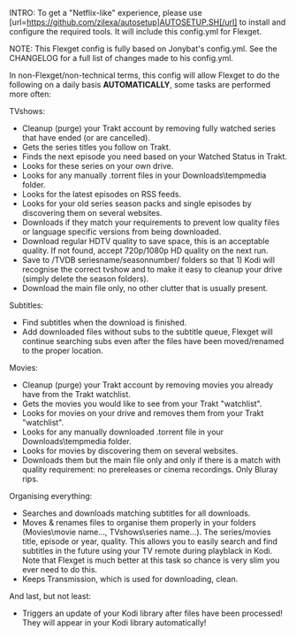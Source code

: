 INTRO:
To get a "Netflix-like" experience, please use [url=https://github.com/zilexa/autosetup]AUTOSETUP.SH[/url] to install and configure the required tools. It will include this config.yml for Flexget. 

NOTE:
This Flexget config is fully based on Jonybat's config.yml. See the CHANGELOG for a full list of changes made to his config.yml. 

In non-Flexget/non-technical terms, this config will allow Flexget to do the following on a daily basis **AUTOMATICALLY**, some tasks are performed more often:

TVshows:
- Cleanup (purge) your Trakt account by removing fully watched series that have ended (or are cancelled).
- Gets the series titles you follow on Trakt.
- Finds the next episode you need based on your Watched Status in Trakt.
- Looks for these series on your own drive. 
- Looks for any manually .torrent files in your Downloads\tempmedia folder.
- Looks for the latest episodes on RSS feeds.
- Looks for your old series season packs and single episodes by discovering them on several websites.
- Downloads if they match your requirements to prevent low quality files or language specific versions from being downloaded. 
- Download regular HDTV quality to save space, this is an acceptable quality. If not found, accept 720p/1080p HD quality on the next run.
- Save to /TVDB seriesname/seasonnumber/ folders so that 1) Kodi will recognise the correct tvshow and to make it easy to cleanup your drive (simply delete the season folders). 
- Download the main file only, no other clutter that is usually present. 

Subtitles:
- Find subtitles when the download is finished.
- Add downloaded files without subs to the subtitle queue, Flexget will continue searching subs even after the files have been moved/renamed to the proper location.

Movies:
- Cleanup (purge) your Trakt account by removing movies you already have from the Trakt watchlist.
- Gets the movies you would like to see from your Trakt "watchlist".
- Looks for movies on your drive and removes them from your Trakt "watchlist". 
- Looks for any manually downloaded .torrent file in your Downloads\tempmedia folder.
- Looks for movies by discovering them on several websites. 
- Downloads them but the main file only and only if there is a match with quality requirement: no prereleases or cinema recordings. Only Bluray rips. 

Organising everything:
- Searches and downloads matching subtitles for all downloads.
- Moves & renames files to organise them properly in your folders (Movies\movie name\..., TVshows\series name\...). The series/movies title, episode or year, quality. This allows you to easily search and find subtitles in the future using your TV remote during playblack in Kodi. Note that Flexget is much better at this task so chance is very slim you ever need to do this.
- Keeps Transmission, which is used for downloading, clean. 

And last, but not least: 
- Triggers an update of your Kodi library after files have been processed! They will appear in your Kodi library automatically!
